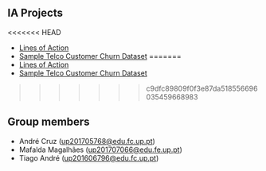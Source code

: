 ## IA Projects
<<<<<<< HEAD
- [Lines of Action](Project_1/README.md)
- [Sample Telco Customer Churn Dataset](Project_2/README.md)
=======
- [Lines of Action](Projeto_1/README.md)
- [Sample Telco Customer Churn Dataset](Projeto_2/README.md)
>>>>>>> c9dfc89809f0f3e87da518556696035459668983

## Group members
- André Cruz (up201705768@edu.fc.up.pt)
- Mafalda Magalhães (up201707066@edu.fe.up.pt)
- Tiago André (up201606796@edu.fc.up.pt)
